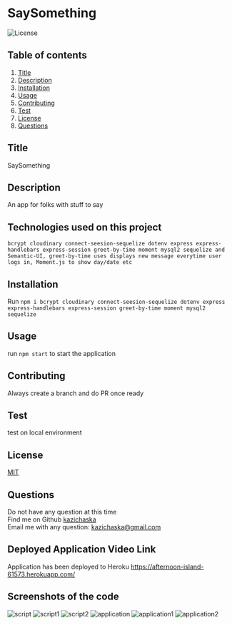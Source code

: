 # SaySomething

![License](https://img.shields.io/badge/License-MIT%20-yellow.svg)

## Table of contents

1. [Title](#title)
2. [Description](#description)
3. [Installation](#installation)
4. [Usage](#usage)
5. [Contributing](#contributing)
6. [Test](#test)
7. [License](#license)
8. [Questions](#questions)

## Title

SaySomething

## Description

An app for folks with stuff to say

## Technologies used on this project

`bcrypt cloudinary connect-seesion-sequelize dotenv express express-handlebars express-session greet-by-time moment mysql2 sequelize and Semantic-UI, greet-by-time uses displays new message everytime user logs in, Moment.js to show day/date etc`

## Installation

Run `npm i bcrypt cloudinary connect-seesion-sequelize dotenv express express-handlebars express-session greet-by-time moment mysql2 sequelize`

## Usage

run `npm start` to start the application

## Contributing

Always create a branch and do PR once ready

## Test

test on local environment

## License

[MIT](https://gist.github.com/nicolasdao/a7adda51f2f185e8d2700e1573d8a633#mit-license)

## Questions

Do not have any question at this time<br />
Find me on Github [kazichaska](https://github.com/kazichaska)<br />
Email me with any question: kazichaska@gmail.com <br />

## Deployed Application Video Link

Application has been deployed to Heroku
https://afternoon-island-61573.herokuapp.com/

## Screenshots of the code

![script](./public/img/script.png)
![script1](./public/img/script1.png)
![script2](./public/img/script2.png)
![application](./public/img/application.png)
![application1](./public/img/application1.png)
![application2](./public/img/application2.png)
